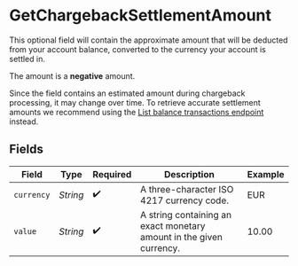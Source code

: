 # GetChargebackSettlementAmount

This optional field will contain the approximate amount that will be deducted from your account balance, converted to the currency your account is settled in.

The amount is a **negative** amount.

Since the field contains an estimated amount during chargeback processing, it may change over time. To retrieve accurate settlement amounts we recommend using the [List balance transactions endpoint](list-balance-transactions) instead.


## Fields

| Field                                                               | Type                                                                | Required                                                            | Description                                                         | Example                                                             |
| ------------------------------------------------------------------- | ------------------------------------------------------------------- | ------------------------------------------------------------------- | ------------------------------------------------------------------- | ------------------------------------------------------------------- |
| `currency`                                                          | *String*                                                            | :heavy_check_mark:                                                  | A three-character ISO 4217 currency code.                           | EUR                                                                 |
| `value`                                                             | *String*                                                            | :heavy_check_mark:                                                  | A string containing an exact monetary amount in the given currency. | 10.00                                                               |